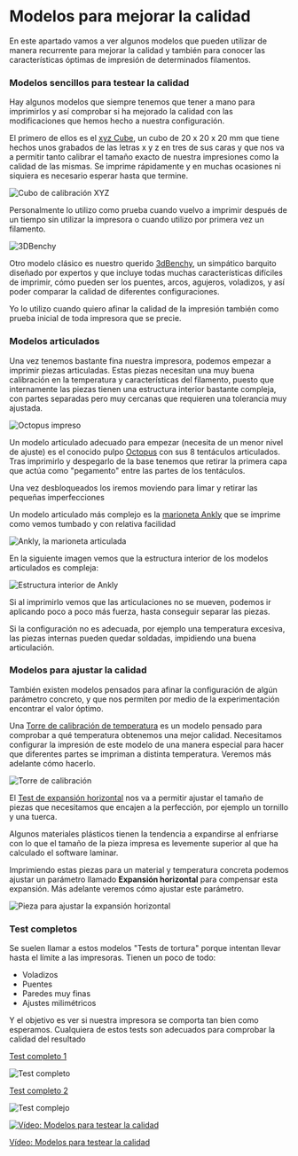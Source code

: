 # Modelos para mejorar la calidad

En este apartado vamos a ver algunos modelos que pueden utilizar de manera recurrente para mejorar la calidad y también para conocer las características óptimas de impresión de determinados filamentos.

### Modelos sencillos para testear la calidad

Hay algunos modelos que siempre tenemos que tener a mano para imprimirlos y así comprobar si ha mejorado la calidad con las modificaciones que hemos hecho  a nuestra configuración.

El primero de ellos es el [xyz Cube](https://www.thingiverse.com/thing:1278865),  un cubo de 20 x 20 x 20 mm  que tiene hechos unos grabados de las letras x y z en tres de sus caras y que nos va a permitir tanto calibrar el tamaño exacto de nuestra impresiones como la calidad de las mismas.  Se imprime rápidamente  y en muchas ocasiones ni siquiera es necesario esperar hasta que termine.

![Cubo de calibración XYZ](./images/34dcf6594a055b63bccf0ce58f21f1d3_preview_card.jpg)

Personalmente lo utilizo como prueba cuando vuelvo a imprimir después de un tiempo sin utilizar la impresora o cuando utilizo por primera vez un filamento.

![3DBenchy](./images/3DBenchy.jpeg)

Otro modelo clásico es nuestro querido [3dBenchy](https://www.thingiverse.com/thing:763622),  un simpático barquito diseñado por expertos y que incluye todas muchas características difíciles de imprimir,  cómo pueden ser los puentes, arcos, agujeros, voladizos, y así poder comparar la calidad de diferentes configuraciones. 

Yo lo utilizo cuando quiero afinar la calidad de la impresión también como prueba inicial de toda impresora que se precie. 

### Modelos articulados

Una vez tenemos bastante fina nuestra impresora, podemos empezar a imprimir piezas articuladas. Estas piezas necesitan  una muy buena calibración en la temperatura y características del filamento, puesto que internamente las piezas tienen una estructura interior bastante compleja, con partes separadas pero muy cercanas que requieren una tolerancia muy ajustada.

![Octopus impreso](./images/octupus.jpg)

Un modelo articulado adecuado para empezar (necesita de un menor nivel de ajuste) es el conocido pulpo [Octopus](https://www.thingiverse.com/thing:3495390) con sus 8 tentáculos articulados. Tras imprimirlo y despegarlo de la base tenemos que retirar la primera capa que actúa como "pegamento" entre las partes de los tentáculos. 

Una vez desbloqueados los iremos moviendo para limar y retirar las pequeñas imperfecciones


Un modelo articulado más complejo es la [marioneta Ankly](https://www.thingiverse.com/thing:2431184) que se imprime como vemos tumbado y con relativa facilidad

![Ankly, la marioneta articulada](./images/ankly.jpg)

En la siguiente imagen vemos que la estructura interior de los modelos articulados es compleja:

![Estructura interior de Ankly](./images/Ankly_inside.png)

Si al imprimirlo vemos que las articulaciones no se mueven, podemos ir aplicando poco a poco más fuerza, hasta conseguir separar las piezas. 

Si la configuración no es adecuada, por ejemplo una temperatura excesiva, las piezas internas pueden quedar soldadas, impidiendo una buena articulación.

### Modelos para ajustar la calidad

También existen modelos pensados para afinar la configuración de algún parámetro concreto, y que nos permiten por medio de la experimentación encontrar el valor óptimo.

Una [Torre de calibración de temperatura](https://www.thingiverse.com/thing:2729076) es un modelo pensado para comprobar a qué temperatura obtenemos una mejor calidad. Necesitamos configurar la impresión de este modelo de una manera especial para hacer que diferentes partes se impriman a distinta temperatura. Veremos más adelante cómo hacerlo.

![Torre de calibración](./images/567a2bd8967679dce240352282964513_preview_card.jpg)

El [Test de expansión horizontal](https://www.thingiverse.com/thing:1662342) nos va a permitir ajustar el tamaño de piezas que necesitamos que encajen a la perfección, por ejemplo un tornillo y una tuerca. 

Algunos materiales plásticos tienen la tendencia a expandirse al enfriarse con lo que el tamaño de la pieza impresa es levemente superior al que ha calculado el software laminar. 

Imprimiendo estas piezas para un material y temperatura concreta podemos ajustar un parámetro llamado **Expansión horizontal** para compensar esta expansión. Más adelante veremos cómo ajustar este parámetro.

![Pieza para ajustar la expansión horizontal](./images/Test_expansion_horizontal.jpg)


### Test completos

Se suelen llamar a estos modelos "Tests de tortura" porque intentan llevar hasta el límite a las impresoras. Tienen un poco de todo:

* Voladizos
* Puentes
* Paredes muy finas
* Ajustes milimétricos

Y el objetivo es ver si nuestra impresora se comporta tan bien como esperamos. Cualquiera de estos tests son adecuados para comprobar la calidad del resultado


[Test completo 1 ](https://www.thingiverse.com/thing:1363023)

![Test completo](./images/TestCompleto.jpg)

[Test completo 2](https://www.thingiverse.com/thing:2656594)

![Test complejo](./images/TestComplejo1.jpeg)


[![Vídeo: Modelos para testear la calidad](https://img.youtube.com/vi/6I6bvXn1ZUw/0.jpg)](https://drive.google.com/file/d/1btSOGQZCiA8Fd1DUBOTFdG3z-HdJys8a/view?usp=sharing)


[Vídeo: Modelos para testear la calidad](https://drive.google.com/file/d/1btSOGQZCiA8Fd1DUBOTFdG3z-HdJys8a/view?usp=sharing)

